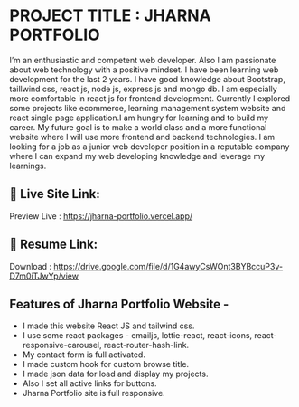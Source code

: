 # PROJECT TITLE :  JHARNA PORTFOLIO

I’m an enthusiastic and competent  web developer. Also I am passionate about web technology with a positive mindset. I have been learning web development for the last 2 years. I have good knowledge about Bootstrap, taillwind css, react js, node js, express js and mongo db. I am especially more comfortable  in react js for frontend development. Currently I explored some projects like ecommerce, learning management system website and react single page application.I am hungry for learning and to build my career. My future  goal is to make a world class and a more functional website where I will use more frontend and backend technologies. I am looking for a job as a junior web developer position in a reputable company  where I can expand my web developing knowledge and leverage my learnings.
  

## 🔗 Live Site Link: 
Preview Live : https://jharna-portfolio.vercel.app/

## 🔗 Resume Link: 
Download : https://drive.google.com/file/d/1G4awyCsWOnt3BYBccuP3v-D7m0iTJwYp/view


## Features of Jharna Portfolio Website -

- I made this website React JS and tailwind css.
- I use some react packages - emailjs, lottie-react, react-icons, react-responsive-carousel, react-router-hash-link.
- My contact form is full activated.
- I made custom hook for custom browse title.
- I made json data for load and display my projects.
- Also I set all active links for buttons.
- Jharna Portfolio site is full responsive.

